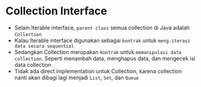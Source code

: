 # Collection Interface

- Selain Iterable interface, `parent class` semua collection di Java adalah `Collection`
- Kalau Iterable interface digunakan sebagai `kontrak` untuk `meng-iterasi data secara sequential`
- Sedangkan Collection merupakan `kontrak` untuk `memanipulasi data collection`. Seperti menambah data, menghapus data, dan mengecek isi data collection
- Tidak ada direct implementation untuk Collection, karena collection nanti akan dibagi lagi menjadi `List`, `Set`, dan `Queue`